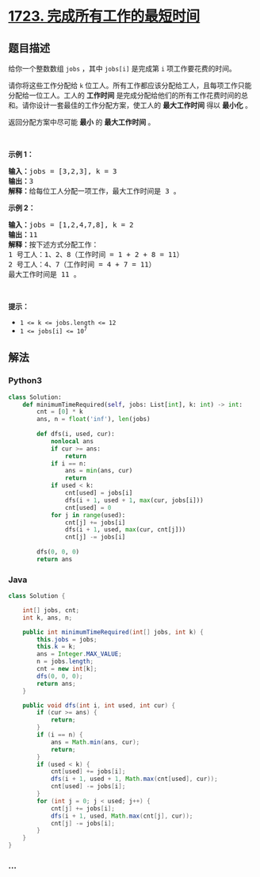 # [1723. 完成所有工作的最短时间](https://leetcode-cn.com/problems/find-minimum-time-to-finish-all-jobs)



## 题目描述

<!-- 这里写题目描述 -->

<p>给你一个整数数组 <code>jobs</code> ，其中 <code>jobs[i]</code> 是完成第 <code>i</code> 项工作要花费的时间。</p>

<p>请你将这些工作分配给 <code>k</code> 位工人。所有工作都应该分配给工人，且每项工作只能分配给一位工人。工人的 <strong>工作时间</strong> 是完成分配给他们的所有工作花费时间的总和。请你设计一套最佳的工作分配方案，使工人的 <strong>最大工作时间</strong> 得以 <strong>最小化</strong> 。</p>

<p>返回分配方案中尽可能 <strong>最小</strong> 的 <strong>最大工作时间</strong> 。</p>

<p> </p>

<p><strong>示例 1：</strong></p>

<pre>
<strong>输入：</strong>jobs = [3,2,3], k = 3
<strong>输出：</strong>3
<strong>解释：</strong>给每位工人分配一项工作，最大工作时间是 3 。
</pre>

<p><strong>示例 2：</strong></p>

<pre>
<strong>输入：</strong>jobs = [1,2,4,7,8], k = 2
<strong>输出：</strong>11
<strong>解释：</strong>按下述方式分配工作：
1 号工人：1、2、8（工作时间 = 1 + 2 + 8 = 11）
2 号工人：4、7（工作时间 = 4 + 7 = 11）
最大工作时间是 11 。</pre>

<p> </p>

<p><strong>提示：</strong></p>

<ul>
	<li><code>1 <= k <= jobs.length <= 12</code></li>
	<li><code>1 <= jobs[i] <= 10<sup>7</sup></code></li>
</ul>


## 解法

<!-- 这里可写通用的实现逻辑 -->

<!-- tabs:start -->

### **Python3**

<!-- 这里可写当前语言的特殊实现逻辑 -->

```python
class Solution:
    def minimumTimeRequired(self, jobs: List[int], k: int) -> int:
        cnt = [0] * k
        ans, n = float('inf'), len(jobs)
        
        def dfs(i, used, cur):
            nonlocal ans
            if cur >= ans:
                return
            if i == n:
                ans = min(ans, cur)
                return
            if used < k:
                cnt[used] = jobs[i]
                dfs(i + 1, used + 1, max(cur, jobs[i]))
                cnt[used] = 0
            for j in range(used):
                cnt[j] += jobs[i]
                dfs(i + 1, used, max(cur, cnt[j]))
                cnt[j] -= jobs[i]
        
        dfs(0, 0, 0)
        return ans
```

### **Java**

<!-- 这里可写当前语言的特殊实现逻辑 -->

```java
class Solution {

    int[] jobs, cnt;
    int k, ans, n;

    public int minimumTimeRequired(int[] jobs, int k) {
        this.jobs = jobs;
        this.k = k;
        ans = Integer.MAX_VALUE;
        n = jobs.length;
        cnt = new int[k];
        dfs(0, 0, 0);
        return ans;
    }

    public void dfs(int i, int used, int cur) {
        if (cur >= ans) {
            return;
        }
        if (i == n) {
            ans = Math.min(ans, cur);
            return;
        }
        if (used < k) {
            cnt[used] += jobs[i];
            dfs(i + 1, used + 1, Math.max(cnt[used], cur));
            cnt[used] -= jobs[i];
        }
        for (int j = 0; j < used; j++) {
            cnt[j] += jobs[i];
            dfs(i + 1, used, Math.max(cnt[j], cur));
            cnt[j] -= jobs[i];
        }
    }
}
```

### **...**

```

```

<!-- tabs:end -->
